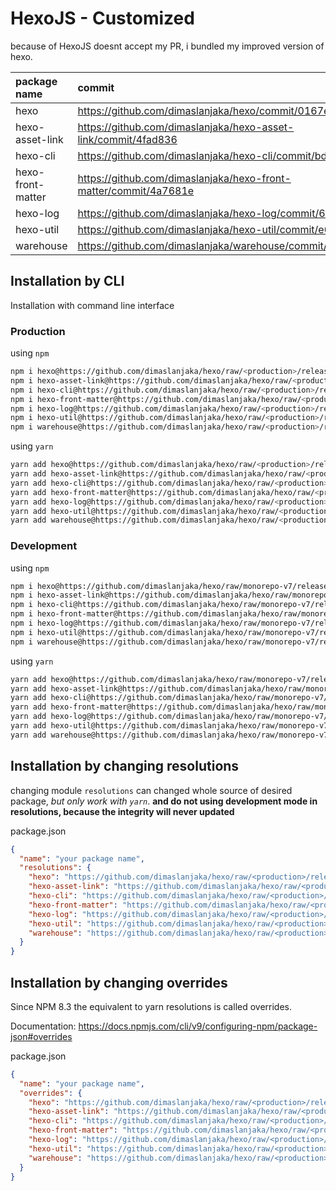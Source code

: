 # HexoJS - Customized
because of HexoJS doesnt accept my PR, i bundled my improved version of hexo.

| package name | commit |
| :--- | :--- | 
| hexo | https://github.com/dimaslanjaka/hexo/commit/0167e6d9 | 
| hexo-asset-link | https://github.com/dimaslanjaka/hexo-asset-link/commit/4fad836 | 
| hexo-cli | https://github.com/dimaslanjaka/hexo-cli/commit/bd319fd | 
| hexo-front-matter | https://github.com/dimaslanjaka/hexo-front-matter/commit/4a7681e | 
| hexo-log | https://github.com/dimaslanjaka/hexo-log/commit/6494294 | 
| hexo-util | https://github.com/dimaslanjaka/hexo-util/commit/e0719fb | 
| warehouse | https://github.com/dimaslanjaka/warehouse/commit/187c5d3 | 

## Installation by CLI
Installation with command line interface

### Production

using `npm`
```bash
npm i hexo@https://github.com/dimaslanjaka/hexo/raw/<production>/releases/hexo.tgz
npm i hexo-asset-link@https://github.com/dimaslanjaka/hexo/raw/<production>/releases/hexo-asset-link.tgz
npm i hexo-cli@https://github.com/dimaslanjaka/hexo/raw/<production>/releases/hexo-cli.tgz
npm i hexo-front-matter@https://github.com/dimaslanjaka/hexo/raw/<production>/releases/hexo-front-matter.tgz
npm i hexo-log@https://github.com/dimaslanjaka/hexo/raw/<production>/releases/hexo-log.tgz
npm i hexo-util@https://github.com/dimaslanjaka/hexo/raw/<production>/releases/hexo-util.tgz
npm i warehouse@https://github.com/dimaslanjaka/hexo/raw/<production>/releases/warehouse.tgz
```

using `yarn`
```bash
yarn add hexo@https://github.com/dimaslanjaka/hexo/raw/<production>/releases/hexo.tgz
yarn add hexo-asset-link@https://github.com/dimaslanjaka/hexo/raw/<production>/releases/hexo-asset-link.tgz
yarn add hexo-cli@https://github.com/dimaslanjaka/hexo/raw/<production>/releases/hexo-cli.tgz
yarn add hexo-front-matter@https://github.com/dimaslanjaka/hexo/raw/<production>/releases/hexo-front-matter.tgz
yarn add hexo-log@https://github.com/dimaslanjaka/hexo/raw/<production>/releases/hexo-log.tgz
yarn add hexo-util@https://github.com/dimaslanjaka/hexo/raw/<production>/releases/hexo-util.tgz
yarn add warehouse@https://github.com/dimaslanjaka/hexo/raw/<production>/releases/warehouse.tgz

```

### Development

using `npm`
```bash
npm i hexo@https://github.com/dimaslanjaka/hexo/raw/monorepo-v7/releases/hexo.tgz
npm i hexo-asset-link@https://github.com/dimaslanjaka/hexo/raw/monorepo-v7/releases/hexo-asset-link.tgz
npm i hexo-cli@https://github.com/dimaslanjaka/hexo/raw/monorepo-v7/releases/hexo-cli.tgz
npm i hexo-front-matter@https://github.com/dimaslanjaka/hexo/raw/monorepo-v7/releases/hexo-front-matter.tgz
npm i hexo-log@https://github.com/dimaslanjaka/hexo/raw/monorepo-v7/releases/hexo-log.tgz
npm i hexo-util@https://github.com/dimaslanjaka/hexo/raw/monorepo-v7/releases/hexo-util.tgz
npm i warehouse@https://github.com/dimaslanjaka/hexo/raw/monorepo-v7/releases/warehouse.tgz
```

using `yarn`
```bash
yarn add hexo@https://github.com/dimaslanjaka/hexo/raw/monorepo-v7/releases/hexo.tgz
yarn add hexo-asset-link@https://github.com/dimaslanjaka/hexo/raw/monorepo-v7/releases/hexo-asset-link.tgz
yarn add hexo-cli@https://github.com/dimaslanjaka/hexo/raw/monorepo-v7/releases/hexo-cli.tgz
yarn add hexo-front-matter@https://github.com/dimaslanjaka/hexo/raw/monorepo-v7/releases/hexo-front-matter.tgz
yarn add hexo-log@https://github.com/dimaslanjaka/hexo/raw/monorepo-v7/releases/hexo-log.tgz
yarn add hexo-util@https://github.com/dimaslanjaka/hexo/raw/monorepo-v7/releases/hexo-util.tgz
yarn add warehouse@https://github.com/dimaslanjaka/hexo/raw/monorepo-v7/releases/warehouse.tgz

```

## Installation by changing resolutions
changing module `resolutions` can changed whole source of desired package, _but only work with `yarn`_. **and do not using development mode in resolutions, because the integrity will never updated**

package.json
```json
{
  "name": "your package name",
  "resolutions": {
    "hexo": "https://github.com/dimaslanjaka/hexo/raw/<production>/releases/hexo.tgz",
    "hexo-asset-link": "https://github.com/dimaslanjaka/hexo/raw/<production>/releases/hexo-asset-link.tgz",
    "hexo-cli": "https://github.com/dimaslanjaka/hexo/raw/<production>/releases/hexo-cli.tgz",
    "hexo-front-matter": "https://github.com/dimaslanjaka/hexo/raw/<production>/releases/hexo-front-matter.tgz",
    "hexo-log": "https://github.com/dimaslanjaka/hexo/raw/<production>/releases/hexo-log.tgz",
    "hexo-util": "https://github.com/dimaslanjaka/hexo/raw/<production>/releases/hexo-util.tgz",
    "warehouse": "https://github.com/dimaslanjaka/hexo/raw/<production>/releases/warehouse.tgz"
  }
}
```

## Installation by changing overrides

Since NPM 8.3 the equivalent to yarn resolutions is called overrides.

Documentation: https://docs.npmjs.com/cli/v9/configuring-npm/package-json#overrides

package.json
```json
{
  "name": "your package name",
  "overrides": {
    "hexo": "https://github.com/dimaslanjaka/hexo/raw/<production>/releases/hexo.tgz",
    "hexo-asset-link": "https://github.com/dimaslanjaka/hexo/raw/<production>/releases/hexo-asset-link.tgz",
    "hexo-cli": "https://github.com/dimaslanjaka/hexo/raw/<production>/releases/hexo-cli.tgz",
    "hexo-front-matter": "https://github.com/dimaslanjaka/hexo/raw/<production>/releases/hexo-front-matter.tgz",
    "hexo-log": "https://github.com/dimaslanjaka/hexo/raw/<production>/releases/hexo-log.tgz",
    "hexo-util": "https://github.com/dimaslanjaka/hexo/raw/<production>/releases/hexo-util.tgz",
    "warehouse": "https://github.com/dimaslanjaka/hexo/raw/<production>/releases/warehouse.tgz"
  }
}
```